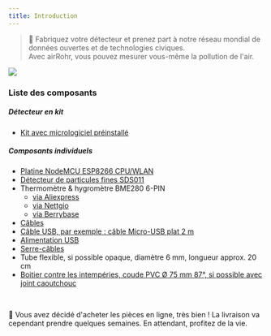 ```yaml
---
title: Introduction
---
```

> 🚧 Fabriquez votre détecteur et prenez part à notre réseau mondial de données ouvertes et de technologies civiques. <br> Avec airRohr, vous pouvez mesurer vous-même la pollution de l'air.


<img src="../docs/airrohr/particulate-matter-air-quality-sensor-kit.jpeg" loading="lazy"/>

### Liste des composants
##### Détecteur en kit
* [Kit avec micrologiciel préinstallé](https://nettigo.eu/products/luftdaten-org-pl-kit-sds011-bme280)

##### Composants individuels
* [Platine NodeMCU ESP8266 CPU/WLAN](https://www.aliexpress.com/wholesale?groupsort=1&SortType=price_asc&SearchText=nodemcu+v3+esp8266+ch340)
* [Détecteur de particules fines SDS011](http://www.aliexpress.com/wholesale?groupsort=1&SortType=price_asc&SearchText=sds011) 
* Thermomètre & hygromètre BME280 6-PIN
  - [via Aliexpress](https://www.aliexpress.com/wholesale?catId=0&initiative_id=SB_20200308040440&SearchText=bme280+-5V+%2B3.3V)
  - [via Nettgio](https://nettigo.eu/products/module-pressure-humidity-and-temperature-sensor-bosch-bme280)
  - [via Berrybase](https://www.berrybase.de/sensoren-module/feuchtigkeit/gy-bme280-breakout-board-3in1-sensor-f-252-r-temperatur-luftfeuchtigkeit-und-luftdruck?c=92)
* [Câbles](http://www.aliexpress.com/wholesale?groupsort=1&SortType=price_asc&SearchText=Dupont+cable+20cm+female-female)
* [Câble USB, par exemple : câble Micro-USB plat 2 m](https://www.aliexpress.com/wholesale?catId=0&initiative_id=SB_20200308040708&SearchText=micro+usb+flat+cable+2m)
* [Alimentation USB](https://www.aliexpress.com/wholesale?catId=0&initiative_id=SB_20200308040834&SearchText=single+micro+usb+eu+power+supply)
* [Serre-câbles](https://www.aliexpress.com/wholesale?catId=0&initiative_id=SB_20200308040852&SearchText=cable+straps)
* Tube flexible, si possible opaque, diamètre 6 mm, longueur approx. 20 cm
* [Boitier contre les intempéries, coude PVC Ø 75 mm 87°, si possible avec joint caoutchouc](https://www.achat-aquarium.fr/pvc-rigide/5084-coude-de-raccordement-oase-ref-55045.html)


<br>

🙌 Vous avez décidé d'acheter les pièces en ligne, très bien ! 
La livraison va cependant prendre quelques semaines. 
En attendant, profitez de la vie.
